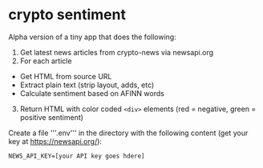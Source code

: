# crypto sentiment

Alpha version of a tiny app that does the following:

1. Get latest news articles from crypto-news via newsapi.org
2. For each article
  * Get HTML from source URL
  * Extract plain text (strip layout, adds, etc)
  * Calculate sentiment based on AFINN words
3. Return HTML with color coded ```<div>``` elements (red = negative, green = positive sentiment)

Create a file '''.env''' in the directory with the following content (get your key at https://newsapi.org/):

`NEWS_API_KEY=[your API key goes hdere]`
 
